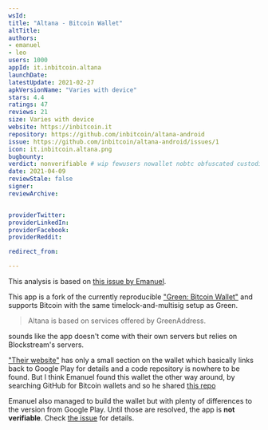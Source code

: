 ```yaml
---
wsId: 
title: "Altana - Bitcoin Wallet"
altTitle: 
authors:
- emanuel
- leo
users: 1000
appId: it.inbitcoin.altana
launchDate: 
latestUpdate: 2021-02-27
apkVersionName: "Varies with device"
stars: 4.4
ratings: 47
reviews: 21
size: Varies with device
website: https://inbitcoin.it
repository: https://github.com/inbitcoin/altana-android
issue: https://github.com/inbitcoin/altana-android/issues/1
icon: it.inbitcoin.altana.png
bugbounty: 
verdict: nonverifiable # wip fewusers nowallet nobtc obfuscated custodial nosource nonverifiable reproducible bounty defunct
date: 2021-04-09
reviewStale: false
signer: 
reviewArchive:


providerTwitter: 
providerLinkedIn: 
providerFacebook: 
providerReddit: 

redirect_from:

---
```



This analysis is based on [this issue by Emanuel](https://gitlab.com/walletscrutiny/walletScrutinyCom/-/issues/165).

This app is a fork of the currently reproducible
["Green: Bitcoin Wallet"](/android/com.greenaddress.greenbits_android_wallet)
and supports Bitcoin with the same timelock-and-multisig setup as Green.

> Altana is based on services offered by GreenAddress.

sounds like the app doesn't come with their own servers but relies on
Blockstream's servers.

["Their website"](https://inbitcoin.it/) has only a small section on the wallet
which basically links back to Google Play for details and a code repository is
nowhere to be found. But I think Emanuel found this wallet the other way around,
by searching GitHub for Bitcoin wallets and so he shared [this repo](https://github.com/inbitcoin/altana-android)

Emanuel also managed to build the wallet but with plenty of differences to the
version from Google Play. Until those are resolved, the app is
**not verifiable**. Check [the issue](https://github.com/inbitcoin/altana-android/issues/1)
for details.

